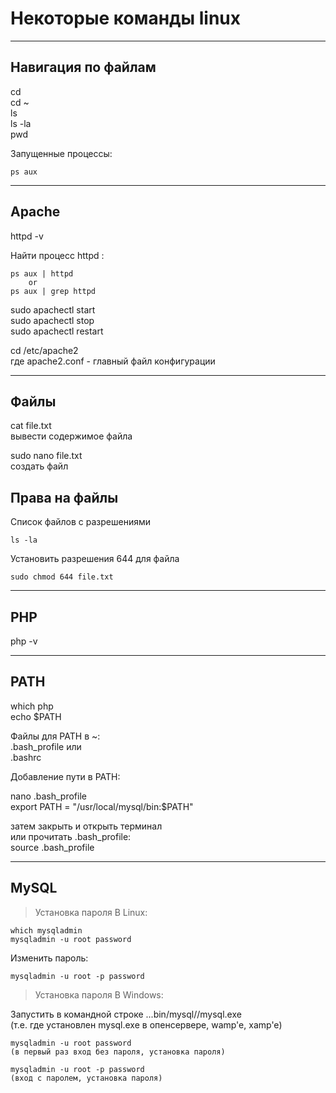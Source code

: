 # Некоторые команды linux 
---
## Навигация по файлам

cd  
cd ~  
ls  
ls -la  
pwd  

Запущенные процессы:

    ps aux

---
## Apache

httpd -v  

Найти процесс httpd :

    ps aux | httpd
        or
    ps aux | grep httpd

sudo apachectl start  
sudo apachectl stop  
sudo apachectl restart  

cd /etc/apache2  
где apache2.conf - главный файл конфигурации  

---
## Файлы

cat file.txt  
вывести содержимое файла  

sudo nano file.txt  
создать файл

## Права на файлы

Список файлов с разрешениями

    ls -la  

Установить разрешения 644 для файла

    sudo chmod 644 file.txt  


---
## PHP

php -v  

---

## PATH

which php  
echo $PATH

Файлы для PATH в ~:  
.bash_profile или  
.bashrc

Добавление пути в PATH:

nano .bash_profile  
export PATH = "/usr/local/mysql/bin:$PATH"  

затем закрыть и открыть терминал  
или прочитать .bash_profile:  
source .bash_profile

---

## MySQL

> Установка пароля В Linux:

    which mysqladmin  
    mysqladmin -u root password  

Изменить пароль:

    mysqladmin -u root -p password  


> Установка пароля В Windows:

Запустить в командной строке ...bin/mysql//mysql.exe  
 (т.е. где установлен mysql.exe в опенсервере, wamp'e, xamp'e) 

    mysqladmin -u root password 
    (в первый раз вход без пароля, установка пароля)

    mysqladmin -u root -p password 
    (вход с паролем, установка пароля)





